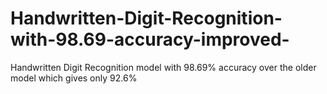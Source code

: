# Handwritten-Digit-Recognition-with-98.69-accuracy-improved-
Handwritten Digit Recognition model with 98.69% accuracy over the older model which gives only 92.6%

